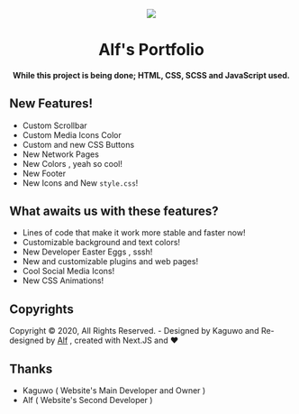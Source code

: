 <p align="center"><img src="https://emojipedia-us.s3.dualstack.us-west-1.amazonaws.com/thumbs/72/apple/271/elf_light-skin-tone_1f9dd-1f3fb_1f3fb.png"></p>

<h1 align="center">Alf's Portfolio</h1>
<h4 align="center">While this project is being done; HTML, CSS, SCSS and JavaScript used.</h4>

## New Features!

- Custom Scrollbar
- Custom Media Icons Color
- Custom and new CSS Buttons
- New Network Pages
- New Colors , yeah so cool!
- New Footer 
- New Icons and New <code>style.css</code>!

## What awaits us with these features?

- Lines of code that make it work more stable and faster now!
- Customizable background and text colors!
- New Developer Easter Eggs , sssh!
- New and customizable plugins and web pages!
- Cool Social Media Icons!
- New CSS Animations!

## Copyrights

Copyright © 2020, All Rights Reserved. - Designed by Kaguwo and Re-designed by <a href="https://github.com/alfredsaveron"> Alf</a> , created with Next.JS and ❤️

## Thanks

- Kaguwo ( Website's Main Developer and Owner )
- Alf ( Website's Second Developer )

